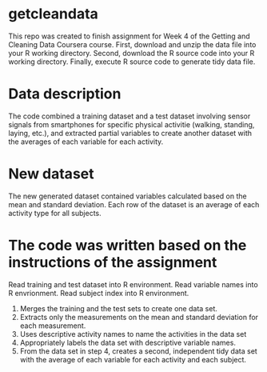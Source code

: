 # getcleandata

This repo was created to finish assignment for Week 4 of the Getting and Cleaning Data Coursera course.
First, download and unzip the data file into your R working directory.
Second, download the R source code into your R working directory.
Finally, execute R source code to generate tidy data file.

# Data description
The code combined a training dataset and a test dataset involving sensor signals from smartphones for specific physical activitie 
(walking, standing, laying, etc.), and extracted partial variables
to create another dataset with the averages of each variable for each activity.

# New dataset
The new generated dataset contained variables calculated based on the mean and standard deviation. Each row of the dataset is an average 
of each activity type for all subjects.

# The code was written based on the instructions of the assignment
Read training and test dataset into R environment. Read variable names into R envrionment. Read subject index into R environment.

1. Merges the training and the test sets to create one data set.
2. Extracts only the measurements on the mean and standard deviation for each measurement.
3. Uses descriptive activity names to name the activities in the data set
4. Appropriately labels the data set with descriptive variable names.
5. From the data set in step 4, creates a second, independent tidy data set with the average of each variable for each activity and each 
subject.
